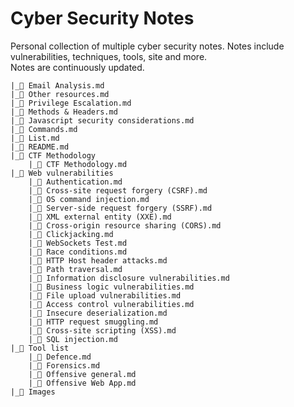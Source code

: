 # Cyber Security Notes

Personal collection of multiple cyber security notes. Notes include vulnerabilities, techniques, tools, site and more. <br>
Notes are continuously updated.

```
|_📄 Email Analysis.md
|_📄 Other resources.md
|_📄 Privilege Escalation.md
|_📄 Methods & Headers.md
|_📄 Javascript security considerations.md
|_📄 Commands.md
|_📄 List.md
|_📄 README.md
|_📂 CTF Methodology
    |_📄 CTF Methodology.md
|_📂 Web vulnerabilities
    |_📄 Authentication.md
    |_📄 Cross-site request forgery (CSRF).md
    |_📄 OS command injection.md
    |_📄 Server-side request forgery (SSRF).md
    |_📄 XML external entity (XXE).md
    |_📄 Cross-origin resource sharing (CORS).md
    |_📄 Clickjacking.md
    |_📄 WebSockets Test.md
    |_📄 Race conditions.md
    |_📄 HTTP Host header attacks.md
    |_📄 Path traversal.md
    |_📄 Information disclosure vulnerabilities.md
    |_📄 Business logic vulnerabilities.md
    |_📄 File upload vulnerabilities.md
    |_📄 Access control vulnerabilities.md
    |_📄 Insecure deserialization.md
    |_📄 HTTP request smuggling.md
    |_📄 Cross-site scripting (XSS).md
    |_📄 SQL injection.md
|_📂 Tool list
    |_📄 Defence.md
    |_📄 Forensics.md
    |_📄 Offensive general.md
    |_📄 Offensive Web App.md
|_📂 Images

```
